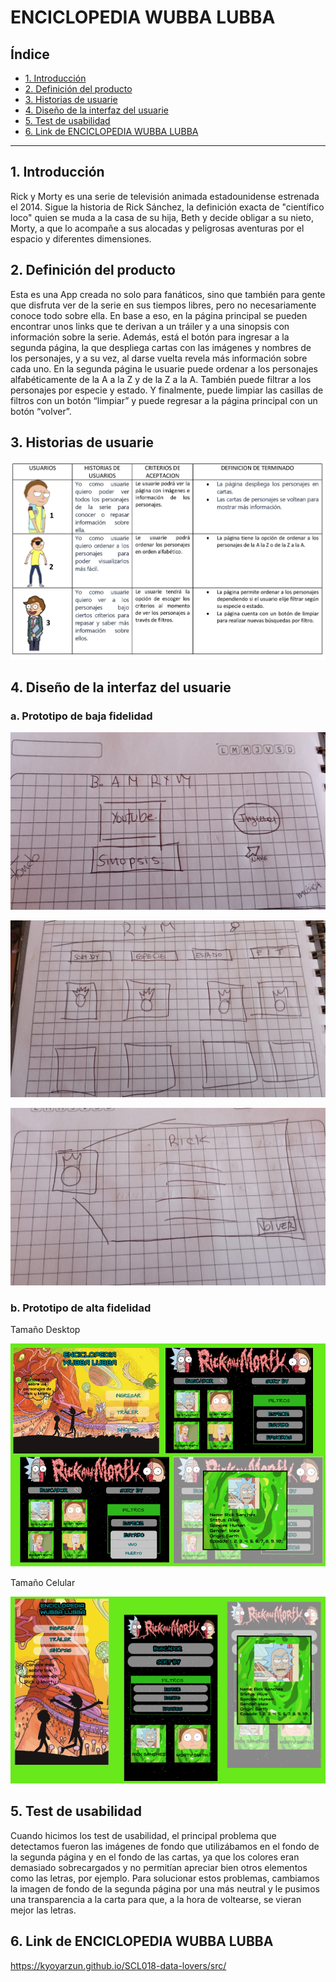 # ENCICLOPEDIA WUBBA LUBBA

## Índice

* [1. Introducción](#1-Introducción)
* [2. Definición del producto](#2-Definición-del-producto)
* [3. Historias de usuarie](#3-Historias-de-usuarie)
* [4. Diseño de la interfaz del usuarie](#4-Diseño-de-la-interfaz-del-usuarie)
* [5. Test de usabilidad](#5-Test-de-usabilidad)
* [6. Link de ENCICLOPEDIA WUBBA LUBBA](#6-Link-de-ENCICLOPEDIA-WUBBA-LUBBA)

***	

## 1.	Introducción
Rick y Morty es una serie de televisión animada estadounidense estrenada el 2014. Sigue la historia de Rick Sánchez, la definición exacta de "científico loco" quien se muda a la casa de su hija, Beth y decide obligar a su nieto, Morty, a que lo acompañe a sus alocadas y peligrosas aventuras por el espacio y diferentes dimensiones.
## 2.	Definición del producto
Esta es una App creada no solo para fanáticos, sino que también para gente que disfruta ver de la serie en sus tiempos libres, pero no necesariamente conoce todo sobre ella. En base a eso, en la página principal se pueden encontrar unos links que te derivan a un tráiler y a una sinopsis con información sobre la serie. Además, está el botón para ingresar a la segunda página, la que despliega cartas con las imágenes y nombres de los personajes, y a su vez, al darse vuelta revela más información sobre cada uno. 
En la segunda página le usuarie puede ordenar a los personajes alfabéticamente de la A a la Z y de la Z a la A. También puede filtrar a los personajes por especie y estado. Y finalmente, puede limpiar las casillas de filtros con un botón “limpiar” y puede regresar a la página principal con un botón “volver”.
## 3.	Historias de usuarie

![](src/imagesReadme/HU.jpg)

## 4.	Diseño de la interfaz del usuarie

### a.	Prototipo de baja fidelidad

![](src/imagesReadme/PBF1.jpeg)

![](src/imagesReadme/PBF2.jpeg)

![](src/imagesReadme/PBF3.jpeg)

### b.	Prototipo de alta fidelidad

Tamaño Desktop

![](src/imagesReadme/PAF1.png)

Tamaño Celular

![](src/imagesReadme/PAF2.png)

## 5.	Test de usabilidad
Cuando hicimos los test de usabilidad, el principal problema que detectamos fueron las imágenes de fondo que utilizábamos en el fondo de la segunda página y en el fondo de las cartas, ya que los colores eran demasiado sobrecargados y no permitían apreciar bien otros elementos como las letras, por ejemplo. Para solucionar estos problemas, cambiamos la imagen de fondo de la segunda página por una más neutral y le pusimos una transparencia a la carta para que, a la hora de voltearse, se vieran mejor las letras.
## 6.	Link de ENCICLOPEDIA WUBBA LUBBA
https://kyoyarzun.github.io/SCL018-data-lovers/src/